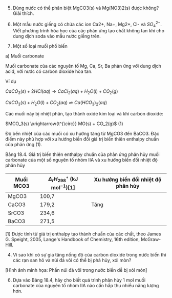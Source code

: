 5. Dùng nước có thể phân biệt MgCO3(s) và Mg(NO3)2(s) được không? Giải thích.

3. Một mẫu nước giếng có chứa các ion Ca2+, Na+, Mg2+, Cl- và $SO_4^{2-}$. Viết phương trình hóa học của các phản ứng tạo chất không tan khi cho dung dịch soda vào mẫu nước giếng trên.

2. Một số loại muối phổ biến

a) Muối carbonate

Muối carbonate của các nguyên tố Mg, Ca, Sr, Ba phản ứng với dung dịch acid, với nước có carbon dioxide hòa tan.

Ví dụ

$CaCO_3(s) + 2HCl(aq) \rightarrow CaCl_2(aq) + H_2O(l) + CO_2(g)$

$CaCO_3(s) + H_2O(l) + CO_2(aq) \rightleftharpoons Ca(HCO_3)_2(aq)$

Các muối này bị nhiệt phân, tạo thành oxide kim loại và khí carbon dioxide:

$MCO_3(s) \xrightarrow{t^{\circ}} MO(s) + CO_2(g)$ (1)

Độ bền nhiệt của các muối có xu hướng tăng từ MgCO3 đến BaCO3. Đặc điểm này phù hợp với xu hướng biến đổi giá trị biến thiên enthalpy chuẩn của phản ứng (1).

Bảng 18.4. Giá trị biến thiên enthalpy chuẩn của phản ứng phân hủy muối carbonate của một số nguyên tố nhóm IIA và xu hướng biến đổi nhiệt độ phân hủy

| Muối MCO3 | $\Delta_rH^{\circ}_{298}$ (kJ mol$^{-1}$)[1] | Xu hướng biến đổi nhiệt độ phân hủy |
|------------|-----------------------------------|-----------------------------------|
| MgCO3      | 100,7                             |                                   |
| CaCO3      | 179,2                             | Tăng                              |
| SrCO3      | 234,6                             |                                   |
| BaCO3      | 271,5                             |                                   |

[1] Được tính từ giá trị enthalpy tạo thành chuẩn của các chất, theo James G. Speight, 2005, Lange's Handbook of Chemistry, 16th edition, McGraw-Hill.

4. Vì sao khi có sự gia tăng nồng độ của carbon dioxide trong nước biển thì các rạn san hô và núi đá vôi có thể bị phá hủy, xói mòn?

[Hình ảnh minh họa: Phần núi đá vôi trong nước biển dễ bị xói mòn]

6. Dựa vào Bảng 18.4, hãy cho biết quá trình phân hủy 1 mol muối carbonate của nguyên tố nhóm IIA nào cần hấp thu nhiều năng lượng hơn.